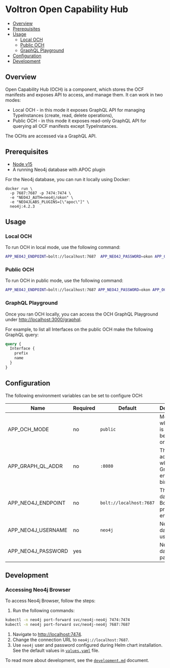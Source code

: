 # Voltron Open Capability Hub

- [Overview](#overview)
- [Prerequisites](#prerequisites)
- [Usage](#usage)
  - [Local OCH](#local-och)
  - [Public OCH](#public-och)
  - [GraphQL Playground](#graphql-playground)
- [Configuration](#configuration)
- [Development](#development)

## Overview

Open Capability Hub (OCH) is a component, which stores the OCF manifests and exposes API to access, and manage them. It can work in two modes:

- Local OCH - in this mode it exposes GraphQL API for managing TypeInstances (create, read, delete operations),
- Public OCH - in this mode it exposes read-only GraphQL API for querying all OCF manifests except TypeInstances.

The OCHs are accessed via a GraphQL API.

## Prerequisites

- [Node v15](https://nodejs.org/)
- A running Neo4j database with APOC plugin

For the Neo4j database, you can run it locally using Docker:

```
docker run \
  -p 7687:7687 -p 7474:7474 \
  -e "NEO4J_AUTH=neo4j/okon" \
  -e "NEO4JLABS_PLUGINS=[\"apoc\"]" \
  neo4j:4.2.3
```

## Usage

### Local OCH

To run OCH in local mode, use the following command:

```bash
APP_NEO4J_ENDPOINT=bolt://localhost:7687  APP_NEO4J_PASSWORD=okon APP_OCH_MODE=local npm run dev
```

### Public OCH

To run OCH in public mode, use the following command:

```bash
APP_NEO4J_ENDPOINT=bolt://localhost:7687 APP_NEO4J_PASSWORD=okon APP_OCH_MODE=public npm run dev
```

### GraphQL Playground

Once you ran OCH locally, you can access the OCH GraphQL Playground under [http://localhost:3000/graphql](http://localhost:3000/graphql).

For example, to list all Interfaces on the public OCH make the following GraphQL query:

```graphql
query {
  Interface {
    prefix
    name
  }
}
```

## Configuration

The following environment variables can be set to configure OCH:

| Name               | Required | Default                 | Description                                            |
| ------------------ | -------- | ----------------------- | ------------------------------------------------------ |
| APP_OCH_MODE       | no       | `public`                | Mode, in which OCH is run. Must be "public" or "local" |
| APP_GRAPH_QL_ADDR  | no       | `:8080`                 | The address, where GraphQL endpoins binds to           |
| APP_NEO4J_ENDPOINT | no       | `bolt://localhost:7687` | The Neo4j database Bolt protocol endpoint              |
| APP_NEO4J_USERNAME | no       | `neo4j`                 | Neo4j database username                                |
| APP_NEO4J_PASSWORD | yes      |                         | Neo4j database password                                |

## Development

### Accessing Neo4j Browser

To access Neo4j Browser, follow the steps:

1. Run the following commands:

  ```bash
  kubectl -n neo4j port-forward svc/neo4j-neo4j 7474:7474
  kubectl -n neo4j port-forward svc/neo4j-neo4j 7687:7687                                             
  ```

1. Navigate to [http://localhost:7474](http://localhost:7474).
1. Change the connection URL to `neo4j://localhost:7687`.
1. Use `neo4j` user and password configured during Helm chart installation. See the default values in [`values.yaml`](../../deploy/kubernetes/charts/neo4j/values.yaml) file.

To read more about development, see the [`development.md`](../../docs/development.md) document.
